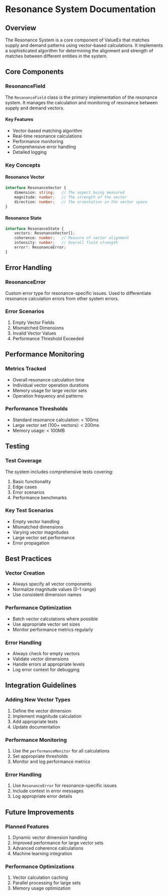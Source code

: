 # Resonance System Documentation

## Overview
The Resonance System is a core component of ValueEx that matches supply and demand patterns using vector-based calculations. It implements a sophisticated algorithm for determining the alignment and strength of matches between different entities in the system.

## Core Components

### ResonanceField
The `ResonanceField` class is the primary implementation of the resonance system. It manages the calculation and monitoring of resonance between supply and demand vectors.

#### Key Features
- Vector-based matching algorithm
- Real-time resonance calculations
- Performance monitoring
- Comprehensive error handling
- Detailed logging

### Key Concepts

#### Resonance Vector
```typescript
interface ResonanceVector {
    dimension: string;   // The aspect being measured
    magnitude: number;   // The strength of the vector
    direction: number;   // The orientation in the vector space
}
```

#### Resonance State
```typescript
interface ResonanceState {
    vectors: ResonanceVector[];
    coherence: number;   // Measure of vector alignment
    intensity: number;   // Overall field strength
    error?: ResonanceError;
}
```

## Error Handling

### ResonanceError
Custom error type for resonance-specific issues. Used to differentiate resonance calculation errors from other system errors.

### Error Scenarios
1. Empty Vector Fields
2. Mismatched Dimensions
3. Invalid Vector Values
4. Performance Threshold Exceeded

## Performance Monitoring

### Metrics Tracked
- Overall resonance calculation time
- Individual vector operation durations
- Memory usage for large vector sets
- Operation frequency and patterns

### Performance Thresholds
- Standard resonance calculation: < 100ms
- Large vector set (100+ vectors): < 200ms
- Memory usage: < 100MB

## Testing

### Test Coverage
The system includes comprehensive tests covering:
1. Basic functionality
2. Edge cases
3. Error scenarios
4. Performance benchmarks

### Key Test Scenarios
- Empty vector handling
- Mismatched dimensions
- Varying vector magnitudes
- Large vector set performance
- Error propagation

## Best Practices

### Vector Creation
- Always specify all vector components
- Normalize magnitude values (0-1 range)
- Use consistent dimension names

### Performance Optimization
- Batch vector calculations where possible
- Use appropriate vector set sizes
- Monitor performance metrics regularly

### Error Handling
- Always check for empty vectors
- Validate vector dimensions
- Handle errors at appropriate levels
- Log error context for debugging

## Integration Guidelines

### Adding New Vector Types
1. Define the vector dimension
2. Implement magnitude calculation
3. Add appropriate tests
4. Update documentation

### Performance Monitoring
1. Use the `performanceMonitor` for all calculations
2. Set appropriate thresholds
3. Monitor and log performance metrics

### Error Handling
1. Use `ResonanceError` for resonance-specific issues
2. Include context in error messages
3. Log appropriate error details

## Future Improvements

### Planned Features
1. Dynamic vector dimension handling
2. Improved performance for large vector sets
3. Advanced coherence calculations
4. Machine learning integration

### Performance Optimizations
1. Vector calculation caching
2. Parallel processing for large sets
3. Memory usage optimization
